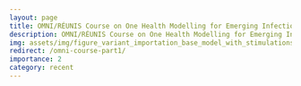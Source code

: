 ```yaml
---
layout: page
title: OMNI/RÉUNIS Course on One Health Modelling for Emerging Infectious Diseases
description: OMNI/RÉUNIS Course on One Health Modelling for Emerging Infectious Diseases
img: assets/img/figure_variant_importation_base_model_with_stimulations.png
redirect: /omni-course-part1/
importance: 2
category: recent
---
```

